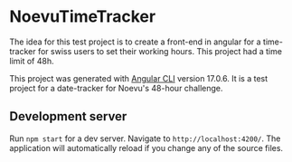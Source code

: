 # NoevuTimeTracker
The idea for this test project is to create a front-end in angular for a time-tracker for swiss users to set their working hours. This project had a time limit of 48h.

This project was generated with [Angular CLI](https://github.com/angular/angular-cli) version 17.0.6. It is a test project for a date-tracker for Noevu's 48-hour challenge.

## Development server

Run `npm start` for a dev server. Navigate to `http://localhost:4200/`. The application will automatically reload if you change any of the source files.
